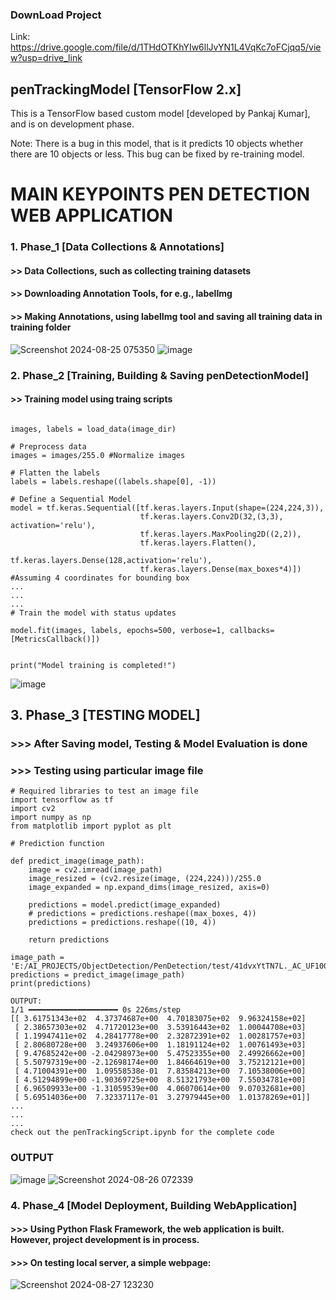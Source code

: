 ### DownLoad Project
Link: https://drive.google.com/file/d/1THdOTKhYIw6llJvYN1L4VqKc7oFCjqq5/view?usp=drive_link
## penTrackingModel [TensorFlow 2.x]
This is a TensorFlow based custom model [developed by Pankaj Kumar], and is on development phase.

Note: There is a bug in this model, that is it predicts 10 objects whether there are 10 objects or less. This bug can be fixed by re-training model.

# MAIN KEYPOINTS PEN DETECTION WEB APPLICATION

### 1. Phase_1 [Data Collections & Annotations]
#### >> Data Collections, such as collecting training datasets
#### >> Downloading Annotation Tools, for e.g., labelImg 
#### >> Making Annotations, using labelImg tool and saving all training data in training folder
![Screenshot 2024-08-25 075350](https://github.com/user-attachments/assets/ce1c6937-2050-4732-a3ff-33e50c9e1d47)
![image](https://github.com/user-attachments/assets/a7557600-549d-4b70-a848-ceb6ca063a32)


### 2. Phase_2 [Training, Building & Saving penDetectionModel]
#### >> Training model using traing scripts
```# Load data

images, labels = load_data(image_dir)

# Preprocess data
images = images/255.0 #Normalize images

# Flatten the labels
labels = labels.reshape((labels.shape[0], -1))

# Define a Sequential Model
model = tf.keras.Sequential([tf.keras.layers.Input(shape=(224,224,3)),
                             tf.keras.layers.Conv2D(32,(3,3), activation='relu'),
                             tf.keras.layers.MaxPooling2D((2,2)),
                             tf.keras.layers.Flatten(),
                             tf.keras.layers.Dense(128,activation='relu'),
                             tf.keras.layers.Dense(max_boxes*4)]) #Assuming 4 coordinates for bounding box
...
...
...
# Train the model with status updates

model.fit(images, labels, epochs=500, verbose=1, callbacks=[MetricsCallback()])
    

print("Model training is completed!")
```
![image](https://github.com/user-attachments/assets/493b765a-78ea-4446-ada8-b8495c84af16)


## 3. Phase_3 [TESTING MODEL]
### >>> After Saving model, Testing & Model Evaluation is done
### >>> Testing using particular image file

```
# Required libraries to test an image file
import tensorflow as tf
import cv2
import numpy as np
from matplotlib import pyplot as plt
```

```
# Prediction function

def predict_image(image_path):
    image = cv2.imread(image_path)
    image_resized = (cv2.resize(image, (224,224)))/255.0
    image_expanded = np.expand_dims(image_resized, axis=0)

    predictions = model.predict(image_expanded)
    # predictions = predictions.reshape((max_boxes, 4))
    predictions = predictions.reshape((10, 4))

    return predictions
```

```
image_path = 'E:/AI_PROJECTS/ObjectDetection/PenDetection/test/41dvxYtTN7L._AC_UF1000,1000_QL80_FMwebp_.webp'
predictions = predict_image(image_path)
print(predictions)

OUTPUT:
1/1 ━━━━━━━━━━━━━━━━━━━━ 0s 226ms/step
[[ 3.61751343e+02  4.37374687e+00  4.70183075e+02  9.96324158e+02]
 [ 2.38657303e+02  4.71720123e+00  3.53916443e+02  1.00044708e+03]
 [ 1.19947411e+02  4.28417778e+00  2.32872391e+02  1.00281757e+03]
 [ 2.80680728e+00  3.24937606e+00  1.18191124e+02  1.00761493e+03]
 [ 9.47685242e+00 -2.04298973e+00  5.47523355e+00  2.49926662e+00]
 [ 5.50797319e+00 -2.12698174e+00  1.84664619e+00  3.75212121e+00]
 [ 4.71004391e+00  1.09558538e-01  7.83584213e+00  7.10538006e+00]
 [ 4.51294899e+00 -1.90369725e+00  8.51321793e+00  7.55034781e+00]
 [ 6.96509933e+00 -1.31059539e+00  4.06070614e+00  9.07032681e+00]
 [ 5.69514036e+00  7.32337117e-01  3.27979445e+00  1.01378269e+01]]
...
...
...
check out the penTrackingScript.ipynb for the complete code
```

### OUTPUT
![image](https://github.com/user-attachments/assets/daec24fd-ce12-4c99-ac0f-5df1990257e8)
![Screenshot 2024-08-26 072339](https://github.com/user-attachments/assets/a3da49e1-9948-47a5-9568-fd4066a3e529)

### 4. Phase_4 [Model Deployment, Building WebApplication]
#### >>> Using Python Flask Framework, the web application is built. However, project development is in process.
#### >>> On testing local server, a simple webpage:
![Screenshot 2024-08-27 123230](https://github.com/user-attachments/assets/35ba244d-d8fd-42ce-b738-8d86ea094f97)











